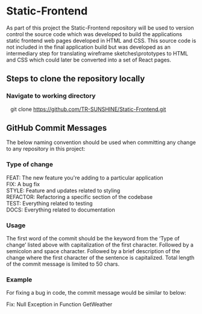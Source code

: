 # Static-Frontend

As part of this project the Static-Frontend repository will be used to version control the source code which was developed to build the applications static frontend web pages developed in HTML and CSS. This source code is not included in the final application build but was developed as an intermediary step for translating wireframe sketches\prototypes to HTML and CSS which could later be converted into a set of React pages. 

## Steps to clone the repository locally
### Navigate to working directory <br>
&ensp; git clone https://github.com/TR-SUNSHINE/Static-Frontend.git <br>

## GitHub Commit Messages

The below naming convention should be used when committing any change to any repository in this project:

### Type of change
FEAT: The new feature you're adding to a particular application<br>
FIX: A bug fix<br>
STYLE: Feature and updates related to styling<br>
REFACTOR: Refactoring a specific section of the codebase<br>
TEST: Everything related to testing<br>
DOCS: Everything related to documentation<br>

### Usage
The first word of the commit should be the keyword from the ‘Type of change’ listed above with capitalization of the first character.
Followed by a semicolon and space character.
Followed by a brief description of the change where the first character of the sentence is capitalized.
Total length of the commit message is limited to 50 chars.

### Example
For fixing a bug in code, the commit message would be similar to below:

Fix: Null Exception in Function GetWeather

